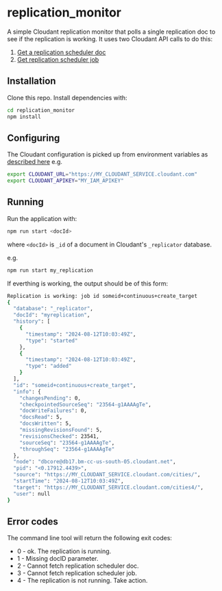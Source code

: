 # replication_monitor

A simple Cloudant replication monitor that polls a single replication doc to see if the replication is working. It uses two Cloudant API calls to do this:

1. [Get a replication scheduler doc](https://cloud.ibm.com/apidocs/cloudant?code=node#getschedulerdocument)
2. [Get replication scheduler job](https://cloud.ibm.com/apidocs/cloudant?code=node#getschedulerjob)

## Installation

Clone this repo. Install dependencies with:

```sh
cd replication_monitor
npm install
```

## Configuring

The Cloudant configuration is picked up from environment variables as [described here](https://github.com/IBM/cloudant-node-sdk?tab=readme-ov-file#authentication-with-environment-variables) e.g.

```sh
export CLOUDANT_URL="https://MY_CLOUDANT_SERVICE.cloudant.com"
export CLOUDANT_APIKEY="MY_IAM_APIKEY"
```
   
## Running

Run the application with:

```sh
npm run start <docId>
```

where `<docId>` is `_id` of a document in Cloudant's `_replicator` database.

e.g.

```sh
npm run start my_replication
```

If everthing is working, the output should be of this form:

```sh
Replication is working: job id someid+continuous+create_target
{
  "database": "_replicator",
  "docId": "myreplication",
  "history": [
    {
      "timestamp": "2024-08-12T10:03:49Z",
      "type": "started"
    },
    {
      "timestamp": "2024-08-12T10:03:49Z",
      "type": "added"
    }
  ],
  "id": "someid+continuous+create_target",
  "info": {
    "changesPending": 0,
    "checkpointedSourceSeq": "23564-g1AAAAgTe",
    "docWriteFailures": 0,
    "docsRead": 5,
    "docsWritten": 5,
    "missingRevisionsFound": 5,
    "revisionsChecked": 23541,
    "sourceSeq": "23564-g1AAAAgTe",
    "throughSeq": "23564-g1AAAAgTe"
  },
  "node": "dbcore@db17.bm-cc-us-south-05.cloudant.net",
  "pid": "<0.17912.4439>",
  "source": "https://MY_CLOUDANT_SERVICE.cloudant.com/cities/",
  "startTime": "2024-08-12T10:03:49Z",
  "target": "https://MY_CLOUDANT_SERVICE.cloudant.com/cities4/",
  "user": null
}
```

## Error codes

The command line tool will return the following exit codes:

- 0 - ok. The replication is running.
- 1 - Missing docID parameter.
- 2 - Cannot fetch replication scheduler doc.
- 3 - Cannot fetch replication scheduler job.
- 4 - The replication is not running. Take action.
